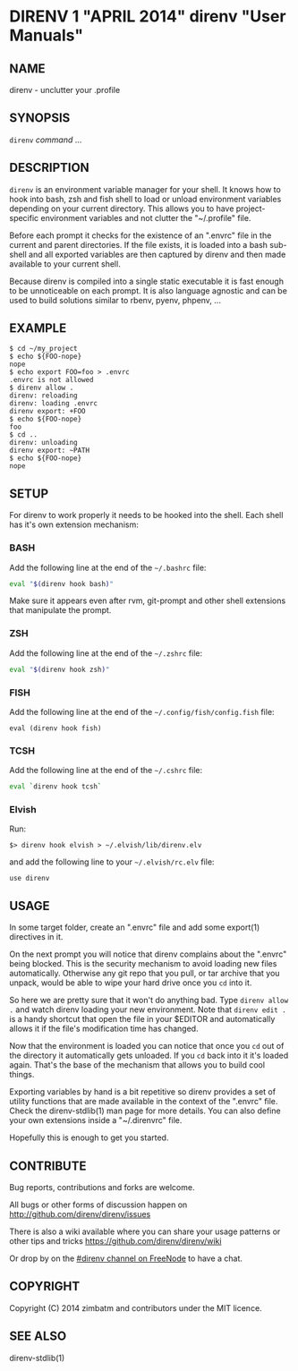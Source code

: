 DIRENV 1 "APRIL 2014" direnv "User Manuals"
===========================================

NAME
----

direnv - unclutter your .profile

SYNOPSIS
--------

`direnv` *command* ...

DESCRIPTION
-----------

`direnv` is an environment variable manager for your shell. It knows how to
hook into bash, zsh and fish shell to load or unload environment variables
depending on your current directory. This allows you to have project-specific
environment variables and not clutter the "~/.profile" file.

Before each prompt it checks for the existence of an ".envrc" file in the
current and parent directories. If the file exists, it is loaded into a bash
sub-shell and all exported variables are then captured by direnv and then made
available to your current shell.

Because direnv is compiled into a single static executable it is fast enough
to be unnoticeable on each prompt. It is also language agnostic and can be
used to build solutions similar to rbenv, pyenv, phpenv, ...

EXAMPLE
-------

```
$ cd ~/my_project
$ echo ${FOO-nope}
nope
$ echo export FOO=foo > .envrc
.envrc is not allowed
$ direnv allow .
direnv: reloading
direnv: loading .envrc
direnv export: +FOO
$ echo ${FOO-nope}
foo
$ cd ..
direnv: unloading
direnv export: ~PATH
$ echo ${FOO-nope}
nope
```

SETUP
-----

For direnv to work properly it needs to be hooked into the shell. Each shell
has it's own extension mechanism:

### BASH

Add the following line at the end of the `~/.bashrc` file:

```sh
eval "$(direnv hook bash)"
```

Make sure it appears even after rvm, git-prompt and other shell extensions
that manipulate the prompt.

### ZSH

Add the following line at the end of the `~/.zshrc` file:

```sh
eval "$(direnv hook zsh)"
```

### FISH

Add the following line at the end of the `~/.config/fish/config.fish` file:

```fish
eval (direnv hook fish)
```

### TCSH

Add the following line at the end of the `~/.cshrc` file:

```sh
eval `direnv hook tcsh`
```

### Elvish

Run:

```
$> direnv hook elvish > ~/.elvish/lib/direnv.elv
```

and add the following line to your `~/.elvish/rc.elv` file:

```
use direnv
```

USAGE
-----

In some target folder, create an ".envrc" file and add some export(1)
directives in it.

On the next prompt you will notice that direnv complains about the ".envrc"
being blocked. This is the security mechanism to avoid loading new files
automatically. Otherwise any git repo that you pull, or tar archive that you
unpack, would be able to wipe your hard drive once you `cd` into it.

So here we are pretty sure that it won't do anything bad. Type `direnv allow .`
and watch direnv loading your new environment. Note that `direnv edit .` is a
handy shortcut that open the file in your $EDITOR and automatically allows it
if the file's modification time has changed.

Now that the environment is loaded you can notice that once you `cd` out
of the directory it automatically gets unloaded. If you `cd` back into it it's
loaded again. That's the base of the mechanism that allows you to build cool
things.

Exporting variables by hand is a bit repetitive so direnv provides a set of
utility functions that are made available in the context of the ".envrc" file.
Check the direnv-stdlib(1) man page for more details. You can also define
your own extensions inside a "~/.direnvrc" file.

Hopefully this is enough to get you started.

CONTRIBUTE
----------

Bug reports, contributions and forks are welcome.

All bugs or other forms of discussion happen on
<http://github.com/direnv/direnv/issues>

There is also a wiki available where you can share your usage patterns or
other tips and tricks <https://github.com/direnv/direnv/wiki>

Or drop by on the [#direnv channel on FreeNode](irc://#direnv@FreeNode) to
have a chat.

COPYRIGHT
---------

Copyright (C) 2014 zimbatm and contributors under the MIT licence.

SEE ALSO
--------

direnv-stdlib(1)

